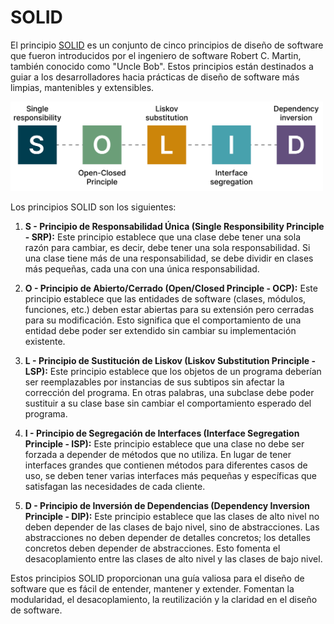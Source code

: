 # SOLID


El principio [SOLID](https://es.wikipedia.org/wiki/SOLID) es un conjunto de cinco principios de diseño de software que fueron introducidos por el ingeniero de software Robert C. Martin, también conocido como "Uncle Bob". Estos principios están destinados a guiar a los desarrolladores hacia prácticas de diseño de software más limpias, mantenibles y extensibles.

<img src="images/solid.png" alt="Descripción de la imagen" width="500">



Los principios SOLID son los siguientes:

1. **S - Principio de Responsabilidad Única (Single Responsibility Principle - SRP):** Este principio establece que una clase debe tener una sola razón para cambiar, es decir, debe tener una sola responsabilidad. Si una clase tiene más de una responsabilidad, se debe dividir en clases más pequeñas, cada una con una única responsabilidad.

2. **O - Principio de Abierto/Cerrado (Open/Closed Principle - OCP):** Este principio establece que las entidades de software (clases, módulos, funciones, etc.) deben estar abiertas para su extensión pero cerradas para su modificación. Esto significa que el comportamiento de una entidad debe poder ser extendido sin cambiar su implementación existente.

3. **L - Principio de Sustitución de Liskov (Liskov Substitution Principle - LSP):** Este principio establece que los objetos de un programa deberían ser reemplazables por instancias de sus subtipos sin afectar la corrección del programa. En otras palabras, una subclase debe poder sustituir a su clase base sin cambiar el comportamiento esperado del programa.

4. **I - Principio de Segregación de Interfaces (Interface Segregation Principle - ISP):** Este principio establece que una clase no debe ser forzada a depender de métodos que no utiliza. En lugar de tener interfaces grandes que contienen métodos para diferentes casos de uso, se deben tener varias interfaces más pequeñas y específicas que satisfagan las necesidades de cada cliente.

5. **D - Principio de Inversión de Dependencias (Dependency Inversion Principle - DIP):** Este principio establece que las clases de alto nivel no deben depender de las clases de bajo nivel, sino de abstracciones. Las abstracciones no deben depender de detalles concretos; los detalles concretos deben depender de abstracciones. Esto fomenta el desacoplamiento entre las clases de alto nivel y las clases de bajo nivel.

Estos principios SOLID proporcionan una guía valiosa para el diseño de software que es fácil de entender, mantener y extender. Fomentan la modularidad, el desacoplamiento, la reutilización y la claridad en el diseño de software.
